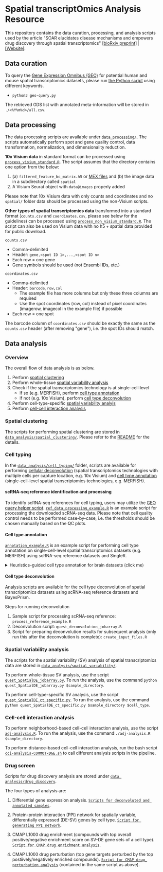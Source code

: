 # Spatial transcriptOmics Analysis Resource

This repository contains the data curation, processing, and analysis scripts used by the article "SOAR elucidates disease mechanisms and empowers drug discovery through spatial transcriptomics" [[bioRxiv preprint]](https://www.biorxiv.org/content/10.1101/2022.04.17.488596v2) | [[Website]](https://soar.fsm.northwestern.edu/).

## Data curation

To query the [Gene Expression Omnibus (GEO)](https://www.ncbi.nlm.nih.gov/geo/) for potential human and mouse spatial transcriptomics datasets, please run [the Python script](https://github.com/luoyuanlab/SOAR/tree/main/data_curation/geo-query.py) using different keywords.

* `python3 geo-query.py`

The retrieved GDS list with annotated meta-information will be stored in `./<%Y%m%d>/all.csv`.

## Data processing

The data processing scripts are available under [`data_processing/`](https://github.com/luoyuanlab/SOAR/tree/main/data_processing). The scripts automatically perform spot and gene quality control, data transformation, normalization, and dimensionality reduction.

**10x Visium data** in standard format can be processed using [`process_visium_standard.R`](https://github.com/luoyuanlab/SOAR/tree/main/data_processing/process_visium_standard.R). The script assumes that the directory contains one option from the below:

1. (a) `filtered_feature_bc_matrix.h5` or [MEX files](https://support.10xgenomics.com/single-cell-gene-expression/software/pipelines/latest/output/matrices) and (b) the image data in a subdirectory called `spatial`
2. A Visium Seurat object with `data@images` properly added

Please note that 10x Visium data with only counts and coordinates and no `spatial/` folder data should be processed using the non-Visium scripts.

**Other types of spatial transcriptomics data** transformed into a standard format (`counts.csv` and `coordinates.csv`, please see below for the guidelines) can be processed using [`process_non_visium_standard.R`](https://github.com/luoyuanlab/SOAR/tree/main/data_processing/process_non_visium_standard.R). The script can also be used on Visium data with no h5 + spatial data provided for public download.

`counts.csv`

* Comma-delimited
* Header: `gene,<spot ID 1>,...,<spot ID n>`
* Each row = one gene
* Gene symbols should be used (not Ensembl IDs, etc.)

`coordinates.csv`

* Comma-delimited
* Header: `barcode,row,col`
	* The example file has more columns but only these three columns are required
	* Use the spot coordinates (row, col) instead of pixel coordinates (imagerow, imagecol in the example file) if possible
* Each row = one spot

The barcode column of `coordinates.csv` should be exactly the same as the `counts.csv` header (after removing "gene"), i.e. the spot IDs should match.

## Data analysis

### Overview

The overall flow of data analysis is as below.

1. Perform [spatial clustering](#spatial-clustering)
2. Perform whole-tissue [spatial variability analysis](#spatial-variability-analysis)
3. Check if the spatial transcriptomics technology is at single-cell level
	* If so (e.g. MERFISH), perform [cell type annotation](#cell-type-annotation)
	* If not (e.g. 10x Visium), perform [cell type deconvolution](#cell-type-deconvolution)
4. Perform cell-type-specific [spatial variability analyis](#spatial-variability-analysis)
5. Perform [cell-cell interaction analysis](#cell-cell-interaction-analysis)

### Spatial clustering

The scripts for performing spatial clustering are stored in [`data_analysis/spatial_clustering/`](https://github.com/luoyuanlab/SOAR/tree/main/data_analysis/spatial_clustering). Please refer to the [README](https://github.com/luoyuanlab/SOAR/tree/main/data_analysis/spatial_clustering/README.md) for the details.

### Cell typing

In the [`data_analysis/cell_typing/`](https://github.com/luoyuanlab/SOAR/tree/main/data_analysis/cell_typing) folder, scripts are available for performing [cellular deconvolution](https://github.com/luoyuanlab/SOAR/tree/main/data_analysis/cell_typing/deconvolution) (spatial transcriptomics technologies with multiple cells per capture location, e.g. 10x Visium) and [cell type annotation](https://github.com/luoyuanlab/SOAR/tree/main/data_analysis/cell_typing/annotation) (single-cell-level spatial transcriptomics technologies, e.g. MERFISH).

#### scRNA-seq reference identification and processing

To identify scRNA-seq references for cell typing, users may utilize the [GEO query helper script](https://github.com/luoyuanlab/SOAR/tree/main/data_analysis/cell_typing/reference/geo-download-scRNA-seq.py). [`ref_data_processing_example.R`](https://github.com/luoyuanlab/SOAR/tree/main/data_analysis/cell_typing/reference/ref_data_processing_example.R) is an example script for processing the downloaded scRNA-seq data. Please note that cell quality control needs to be performed case-by-case, i.e. the thresholds should be chosen manually based on the QC plots.

#### Cell type annotation

[`annotation_example.R`](https://github.com/luoyuanlab/SOAR/tree/main/data_analysis/cell_typing/annotation/annotation_example.R) is an example script for performing cell type annotation on single-cell-level spatial transcriptomics datasets (e.g. MERFISH) using scRNA-seq reference datasets and SingleR.

<details><summary>Heuristics-guided cell type annotation for brain datasets (click me)</summary>

[`runBrainCellTypeAnnotation-CluHeu.R`](https://github.com/luoyuanlab/SOAR/tree/main/data_analysis/cell_typing/annotation/runBrainCellTypeAnnotation-CluHeu.R)

* Usage: `./runBrainCellTypeAnnotation-CluHeu.R > runBrainCellTypeAnnotation-CluHeu.log`
* Description
    * This script automatically annotates the cell types of brain Visium datasets using a cluster-based approach guided by some heuristics.
    * Note that:
        * This script requires processed mouse and human scRNA-seq references as the input, and the file paths are currently hard-wired:
            * `/share/fsmresfiles/SpatialT/ref/Brain/Adult/aibs_human_ctx_smart-seq`
                * `aibs_human_ctx_smart-seq_neuronal.RDS`
                * `aibs_human_ctx_smart-seq_non_neuronal.RDS`
                * `supp.RData`
            * `/share/fsmresfiles/SpatialT/ref/Brain/Adult/aibs_mouse_ctx-hpf_10x`
                * `aibs_mouse_ctx-hpf_10x_neuronal.RDS`
                * `aibs_mouse_ctx-hpf_10x_non_neuronal.RDS`
                * `supp.RData`
        * This script also reads a table listing the DSID, species, and technology (`brain_DSID_list.txt`) and loops over its rows. Line 52 uses a hard-wired path to this file.
        * The annotations follow the [Common Cell Type Nomenclature (CCN)](https://portal.brain-map.org/explore/classes/nomenclature). `seurat_object[["cell_type_annotation"]]` contains the annotated subclasses, and `seurat_object[["cell_type_annotation_class"]]` contains the annotated classes (i.e., glutamatergic, GABAergic, or non_neuronal).
</details>

#### Cell type deconvolution

[Analysis scripts](https://github.com/luoyuanlab/SOAR/tree/main/data_analysis/cell_typing/deconvolution) are available for the cell type deconvolution of spatial transcriptomics datasets using scRNA-seq reference datasets and BayesPrism.

Steps for running deconvolution

1. Sample script for processing scRNA-seq reference: `process_reference_example.R`
2. Deconvolution script: `quest_deconvolution_jobarray.R`
3. Script for preparing deconvolution results for subsequent analysis (only run this after the deconvolution is complete): `create_input_files.R`

### Spatial variability analysis

The scripts for the spatial variability (SV) analysis of spatial transcriptomics data are stored in  [`data_analysis/spatial_variability/`](https://github.com/luoyuanlab/SOAR/tree/main/data_analysis/spatial_variability).

To perform whole-tissue SV analysis, use the script [`quest_SpatialDE_jobarray.py`](https://github.com/luoyuanlab/SOAR/tree/main/data_analysis/spatial_variability/quest_SpatialDE_jobarray.py). To run the analysis, use the command `python quest_SpatialDE_jobarray.py $sample_directory`.

To perform cell-type-specific SV analysis, use the script [`quest_SpatialDE_ct_specific.py`](https://github.com/luoyuanlab/SOAR/tree/main/data_analysis/spatial_variability/quest_SpatialDE_ct_specific.py). To run the analysis, use the command `python quest_SpatialDE_ct_specific.py $sample_directory $cell_type`.

### Cell-cell interaction analysis

To perform neighborhood-based cell-cell interaction analysis, use the script [`adj-analysis.R`](https://github.com/luoyuanlab/SOAR/tree/main/data_analysis/cell_cell_interaction/neighborhood-based/adj-analysis.R). To run the analysis, use the command `./adj-analysis.R $sample_directory`.

To perform distance-based cell-cell interaction analysis, run the bash script [`cci-analysis-COMMOT-DGE.sh`](https://github.com/luoyuanlab/SOAR/tree/main/data_analysis/cell_cell_interaction/distance-based/cci-analysis-COMMOT-DGE.sh) to call different analysis scripts in the pipeline.

### Drug screen

Scripts for drug discovery analysis are stored under [`data analysis/drug_discovery`](https://github.com/luoyuanlab/SOAR/tree/main/data_analysis/drug_discovery).

The four types of analysis are:

1. Differential gene expression analysis. [`Scripts for deconvoluted and annotated samples`](https://github.com/luoyuanlab/SOAR/tree/main/data_analysis/drug_discovery/DGE).
   
2. Protein-protein interaction (PPI) network for spatially variable, differentially expressed (DE-SV) genes by cell type. [`Script for generating PPI network`](https://github.com/luoyuanlab/SOAR/tree/main/data_analysis/drug_discovery/DGE/PPI_Drug_Enrichment_Perturbation/ppi_quest.py).
   
3. CMAP L1000 drug enrichment (compounds with top overall positive/negative enrichment score on SV-DE gene sets of a cell type). [`Script for CMAP drug enrichment analysis`](https://github.com/luoyuanlab/SOAR/tree/main/data_analysis/drug_discovery/DGE/drug_screen_perturb_quest.py).
   
4. CMAP L1000 drug perturbation (top gene targets perturbed by the top postiively/negatively enriched compounds). [`Script for CMAP drug perturbation analysis`](https://github.com/luoyuanlab/SOAR/tree/main/data_analysis/drug_discovery/DGE/drug_screen_perturb_quest.py) (contained in the same script as above).
   

